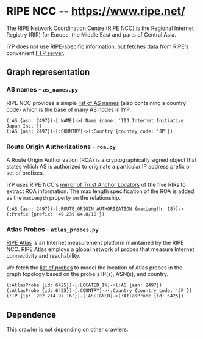 # RIPE NCC -- https://www.ripe.net/

The RIPE Network Coordination Centre (RIPE NCC) is the Regional Internet Registry (RIR) for Europe,
the Middle East and parts of Central Asia.

IYP does not use RIPE-specific information, but fetches data from RIPE‘s convenient [FTP
server](https://ftp.ripe.net/).

## Graph representation

### AS names - `as_names.py`

RIPE NCC provides a simple [list of AS names](https://ftp.ripe.net/ripe/asnames/) (also containing a
country code) which is the base of many AS nodes in IYP.

```Cypher
(:AS {asn: 2497})-[:NAME]->(:Name {name: 'IIJ Internet Initiative Japan Inc.'})
(:AS {asn: 2497})-[:COUNTRY]->(:Country {country_code: 'JP'})
```

### Route Origin Authorizations - `roa.py`

A Route Origin Authorization (ROA) is a cryptographically signed object that states which AS is
authorized to originate a particular IP address prefix or set of prefixes.

IYP uses RIPE NCC‘s [mirror of Trust Anchor Locators](https://ftp.ripe.net/rpki/) of the five RIRs
to extract ROA information. The max length specification of the ROA is added as the `maxLength`
property on the relationship.

```Cypher
(:AS {asn: 2497})-[:ROUTE_ORIGIN_AUTHORIZATION {maxLength: 18}]->(:Prefix {prefix: '49.239.64.0/18'})
```

### Atlas Probes - `atlas_probes.py`

[RIPE Atlas](https://atlas.ripe.net/) is an Internet measurement platform maintained by
the RIPE NCC. RIPE Atlas employs a global network of probes that measure Internet
connectivity and reachability.

We fetch the [list of probes](https://atlas.ripe.net/docs/apis/rest-api-manual/probes/)
to model the location of Atlas probes in the graph topology based on the probe's IP(s),
ASN(s), and country.

```Cypher
(:AtlasProbe {id: 6425})-[:LOCATED_IN]->(:AS {asn: 2497})
(:AtlasProbe {id: 6425})-[:COUNTRY]->(:Country {country_code: 'JP'})
(:IP {ip: '202.214.97.16'})-[:ASSIGNED]->(:AtlasProbe {id: 6425})
```

## Dependence

This crawler is not depending on other crawlers.

